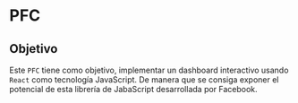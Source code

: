 # PFC

## Objetivo

Este `PFC` tiene como objetivo, implementar un dashboard interactivo usando `React` como tecnología JavaScript. De manera que se consiga exponer el potencial de esta librería de JabaScript desarrollada por Facebook.